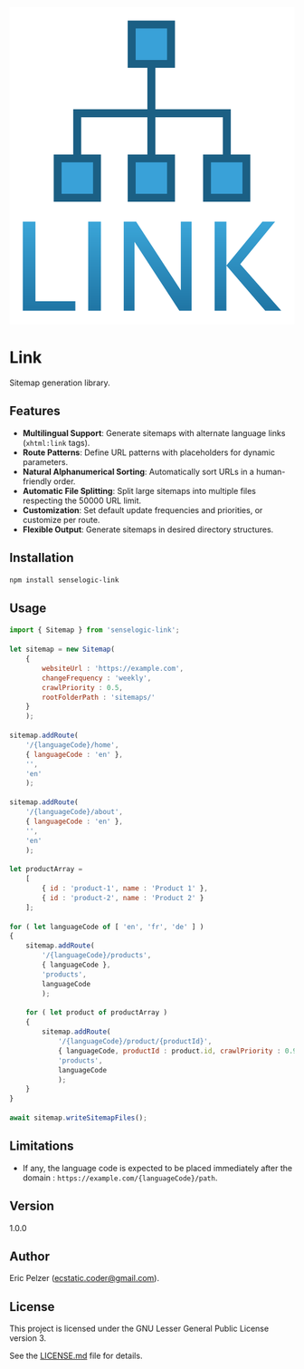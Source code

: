 ![](https://github.com/senselogic/LINK/blob/master/LOGO/link.png)

# Link

Sitemap generation library.

## Features

- **Multilingual Support**: Generate sitemaps with alternate language links (`xhtml:link` tags).
- **Route Patterns**: Define URL patterns with placeholders for dynamic parameters.
- **Natural Alphanumerical Sorting**: Automatically sort URLs in a human-friendly order.
- **Automatic File Splitting**: Split large sitemaps into multiple files respecting the 50000 URL limit.
- **Customization**: Set default update frequencies and priorities, or customize per route.
- **Flexible Output**: Generate sitemaps in desired directory structures.

## Installation

```bash
npm install senselogic-link
```

## Usage

```javascript
import { Sitemap } from 'senselogic-link';

let sitemap = new Sitemap(
    {
        websiteUrl : 'https://example.com',
        changeFrequency : 'weekly',
        crawlPriority : 0.5,
        rootFolderPath : 'sitemaps/'
    }
    );

sitemap.addRoute(
    '/{languageCode}/home',
    { languageCode : 'en' },
    '',
    'en'
    );

sitemap.addRoute(
    '/{languageCode}/about',
    { languageCode : 'en' },
    '',
    'en'
    );

let productArray =
    [
        { id : 'product-1', name : 'Product 1' },
        { id : 'product-2', name : 'Product 2' }
    ];

for ( let languageCode of [ 'en', 'fr', 'de' ] )
{
    sitemap.addRoute(
        '/{languageCode}/products',
        { languageCode },
        'products',
        languageCode
        );

    for ( let product of productArray )
    {
        sitemap.addRoute(
            '/{languageCode}/product/{productId}',
            { languageCode, productId : product.id, crawlPriority : 0.9 },
            'products',
            languageCode
            );
    }
}

await sitemap.writeSitemapFiles();
```

## Limitations

*   If any, the language code is expected to be placed immediately after the domain : `https://example.com/{languageCode}/path`.

## Version

1.0.0

## Author

Eric Pelzer (ecstatic.coder@gmail.com).

## License

This project is licensed under the GNU Lesser General Public License version 3.

See the [LICENSE.md](LICENSE.md) file for details.
